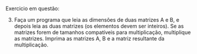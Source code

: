 Exercicio em questão:

3.	Faça um programa que leia as dimensões de duas matrizes A e B, e depois leia as duas matrizes (os elementos devem ser inteiros). Se as matrizes forem de tamanhos compatíveis para multiplicação, multiplique as matrizes. Imprima as matrizes A, B e a matriz resultante da multiplicação. 
